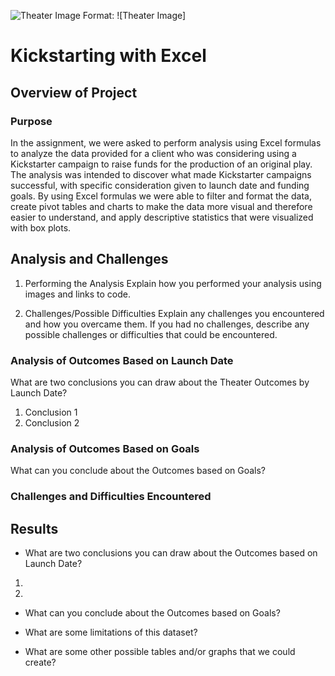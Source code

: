 <!--Photo below by Donal Tong from Pexels-->
![Theater Image](/resources/pexels-donald-tong-109669.png)
Format: ![Theater Image]

# Kickstarting with Excel

## Overview of Project

### Purpose
In the assignment, we were asked to perform analysis using Excel formulas to analyze the data provided for a client who was considering using a Kickstarter campaign to raise funds for the production of an original play. The analysis was intended to discover what made Kickstarter campaigns successful, with specific consideration given to launch date and funding goals. By using Excel formulas we were able to filter and format the data, create pivot tables and charts to make the data more visual and therefore easier to understand, and apply descriptive statistics that were visualized with box plots.

## Analysis and Challenges

1. Performing the Analysis
Explain how you performed your analysis using images and links to code. 

2. Challenges/Possible Difficulties
Explain any challenges you encountered and how you overcame them. If you had no challenges, describe any possible challenges or difficulties that could be encountered.

### Analysis of Outcomes Based on Launch Date
What are two conclusions you can draw about the Theater Outcomes by Launch Date?
1. Conclusion 1
2. Conclusion 2


### Analysis of Outcomes Based on Goals
What can you conclude about the Outcomes based on Goals?

### Challenges and Difficulties Encountered 

## Results

- What are two conclusions you can draw about the Outcomes based on Launch Date?
1. 
2. 

- What can you conclude about the Outcomes based on Goals?

- What are some limitations of this dataset?

- What are some other possible tables and/or graphs that we could create?
